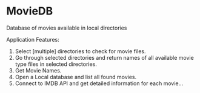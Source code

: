 # MovieDB
Database of movies available in local directories

Application Features:
1. Select [multiple] directories to check for movie files.
2. Go through selected directories and return names of all available movie type files in selected directories.
3. Get Movie Names.
4. Open a Local database and list all found movies.
5. Connect to IMDB API and get detailed information for each movie...

